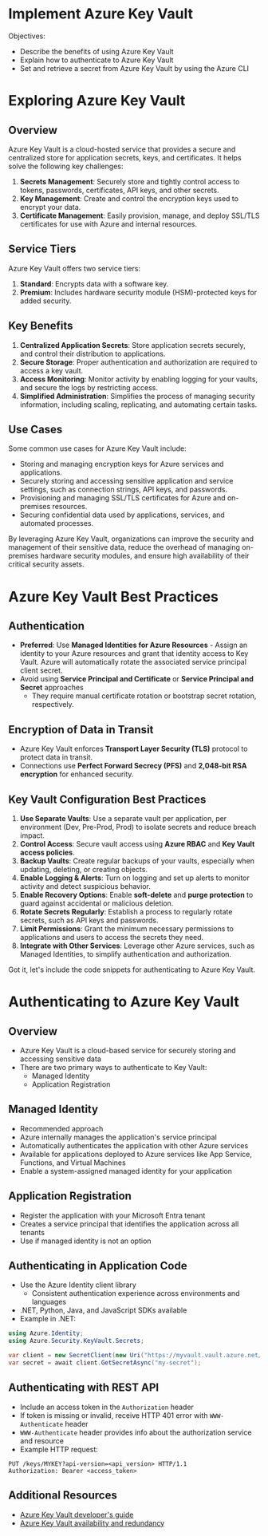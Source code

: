 # Implement Azure Key Vault

Objectives:

- Describe the benefits of using Azure Key Vault
- Explain how to authenticate to Azure Key Vault
- Set and retrieve a secret from Azure Key Vault by using the Azure CLI

# Exploring Azure Key Vault

## Overview

Azure Key Vault is a cloud-hosted service that provides a secure and centralized store for application secrets, keys, and certificates. It helps solve the following key challenges:

1. **Secrets Management**: Securely store and tightly control access to tokens, passwords, certificates, API keys, and other secrets.
2. **Key Management**: Create and control the encryption keys used to encrypt your data.
3. **Certificate Management**: Easily provision, manage, and deploy SSL/TLS certificates for use with Azure and internal resources.

## Service Tiers

Azure Key Vault offers two service tiers:

1. **Standard**: Encrypts data with a software key.
2. **Premium**: Includes hardware security module (HSM)-protected keys for added security.

## Key Benefits

1. **Centralized Application Secrets**: Store application secrets securely, and control their distribution to applications.
2. **Secure Storage**: Proper authentication and authorization are required to access a key vault.
3. **Access Monitoring**: Monitor activity by enabling logging for your vaults, and secure the logs by restricting access.
4. **Simplified Administration**: Simplifies the process of managing security information, including scaling, replicating, and automating certain tasks.

## Use Cases

Some common use cases for Azure Key Vault include:

- Storing and managing encryption keys for Azure services and applications.
- Securely storing and accessing sensitive application and service settings, such as connection strings, API keys, and passwords.
- Provisioning and managing SSL/TLS certificates for Azure and on-premises resources.
- Securing confidential data used by applications, services, and automated processes.

By leveraging Azure Key Vault, organizations can improve the security and management of their sensitive data, reduce the overhead of managing on-premises hardware security modules, and ensure high availability of their critical security assets.

# Azure Key Vault Best Practices

## Authentication

- **Preferred**: Use **Managed Identities for Azure Resources** - Assign an identity to your Azure resources and grant that identity access to Key Vault. Azure will automatically rotate the associated service principal client secret.
- Avoid using **Service Principal and Certificate** or **Service Principal and Secret** approaches
    - They require manual certificate rotation or bootstrap secret rotation, respectively.

## Encryption of Data in Transit

- Azure Key Vault enforces **Transport Layer Security (TLS)** protocol to protect data in transit.
- Connections use **Perfect Forward Secrecy (PFS)** and **2,048-bit RSA encryption** for enhanced security.

## Key Vault Configuration Best Practices

1. **Use Separate Vaults**: Use a separate vault per application, per environment (Dev, Pre-Prod, Prod) to isolate secrets and reduce breach impact.
2. **Control Access**: Secure vault access using **Azure RBAC** and **Key Vault access policies**.
3. **Backup Vaults**: Create regular backups of your vaults, especially when updating, deleting, or creating objects.
4. **Enable Logging & Alerts**: Turn on logging and set up alerts to monitor activity and detect suspicious behavior.
5. **Enable Recovery Options**: Enable **soft-delete** and **purge protection** to guard against accidental or malicious deletion.
6. **Rotate Secrets Regularly**: Establish a process to regularly rotate secrets, such as API keys and passwords.
7. **Limit Permissions**: Grant the minimum necessary permissions to applications and users to access the secrets they need.
8. **Integrate with Other Services**: Leverage other Azure services, such as Managed Identities, to simplify authentication and authorization.

Got it, let's include the code snippets for authenticating to Azure Key Vault.

# Authenticating to Azure Key Vault

## Overview

- Azure Key Vault is a cloud-based service for securely storing and accessing sensitive data
- There are two primary ways to authenticate to Key Vault:
  - Managed Identity
  - Application Registration

## Managed Identity

- Recommended approach
- Azure internally manages the application's service principal
- Automatically authenticates the application with other Azure services
- Available for applications deployed to Azure services like App Service, Functions, and Virtual Machines
- Enable a system-assigned managed identity for your application

## Application Registration

- Register the application with your Microsoft Entra tenant
- Creates a service principal that identifies the application across all tenants
- Use if managed identity is not an option

## Authenticating in Application Code

- Use the Azure Identity client library
  - Consistent authentication experience across environments and languages
- .NET, Python, Java, and JavaScript SDKs available
- Example in .NET:

```csharp
using Azure.Identity;
using Azure.Security.KeyVault.Secrets;

var client = new SecretClient(new Uri("https://myvault.vault.azure.net/"), new DefaultAzureCredential());
var secret = await client.GetSecretAsync("my-secret");
```

## Authenticating with REST API

- Include an access token in the `Authorization` header
- If token is missing or invalid, receive HTTP 401 error with `WWW-Authenticate` header
- `WWW-Authenticate` header provides info about the authorization service and resource
- Example HTTP request:

```http
PUT /keys/MYKEY?api-version=<api_version> HTTP/1.1
Authorization: Bearer <access_token>
```

## Additional Resources

- [Azure Key Vault developer's guide](https://docs.microsoft.com/azure/key-vault/general/developers-guide)
- [Azure Key Vault availability and redundancy](https://docs.microsoft.com/azure/key-vault/general/disaster-recovery-guidance)

